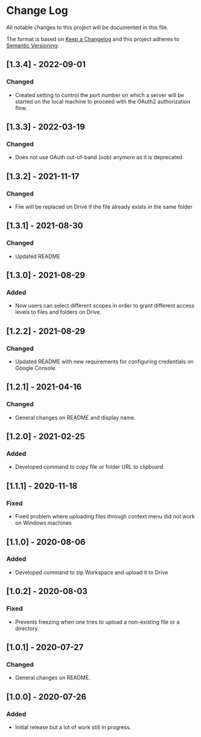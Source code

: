 # Change Log
All notable changes to this project will be documented in this file.

The format is based on [Keep a Changelog](http://keepachangelog.com/) and this project adheres to [Semantic Versioning](http://semver.org/).

## [1.3.4] - 2022-09-01
### Changed

- Created setting to control the port number on which a server will be started on the local machine to proceed with the OAuth2 authorization flow.

## [1.3.3] - 2022-03-19
### Changed

- Does not use OAuth out-of-band (oob) anymore as it is deprecated

## [1.3.2] - 2021-11-17
### Changed

- File will be replaced on Drive if the file already exists in the same folder

## [1.3.1] - 2021-08-30
### Changed

- Updated README

## [1.3.0] - 2021-08-29
### Added

- Now users can select different scopes in order to grant different access levels to files and folders on Drive.

## [1.2.2] - 2021-08-29
### Changed

- Updated README with new requirements for configuring credentials on Google Console.

## [1.2.1] - 2021-04-16
### Changed

- General changes on README and display name.

## [1.2.0] - 2021-02-25
### Added

- Developed command to copy file or folder URL to clipboard.

## [1.1.1] - 2020-11-18
### Fixed

- Fixed problem where uploading files through context menu did not work on Windows machines

## [1.1.0] - 2020-08-06
### Added

- Developed command to zip Workspace and upload it to Drive

## [1.0.2] - 2020-08-03
### Fixed

- Prevents freezing when one tries to upload a non-existing file or a directory.

## [1.0.1] - 2020-07-27
### Changed

- General changes on README.

## [1.0.0] - 2020-07-26
### Added

- Initial release but a lot of work still in progress.
